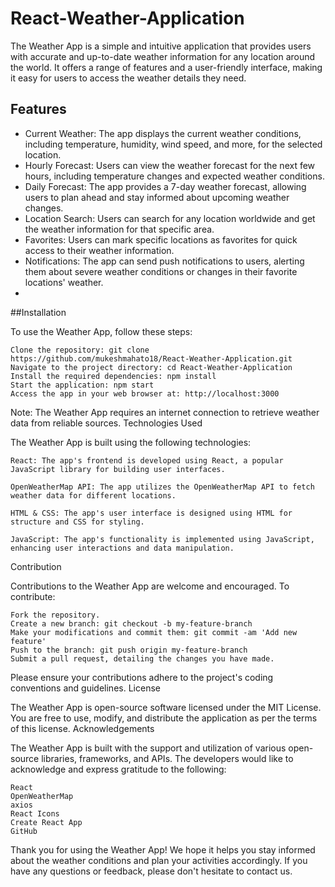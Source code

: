 
# React-Weather-Application

The Weather App is a simple and intuitive application that provides users with accurate and up-to-date weather information for any location around the world. It offers a range of features and a user-friendly interface, making it easy for users to access the weather details they need.



## Features

- Current Weather: The app displays the current weather conditions, including temperature, humidity, wind speed, and more, for the selected location.
- Hourly Forecast: Users can view the weather forecast for the next few hours, including temperature changes and expected weather conditions.
- Daily Forecast: The app provides a 7-day weather forecast, allowing users to plan ahead and stay informed about upcoming weather changes.
- Location Search: Users can search for any location worldwide and get the weather information for that specific area.
- Favorites: Users can mark specific locations as favorites for quick access to their weather information.
- Notifications: The app can send push notifications to users, alerting them about severe weather conditions or changes in their favorite locations' weather.
- 

##Installation

To use the Weather App, follow these steps:

    Clone the repository: git clone https://github.com/mukeshmahato18/React-Weather-Application.git
    Navigate to the project directory: cd React-Weather-Application
    Install the required dependencies: npm install
    Start the application: npm start
    Access the app in your web browser at: http://localhost:3000

Note: The Weather App requires an internet connection to retrieve weather data from reliable sources.
Technologies Used

The Weather App is built using the following technologies:

    React: The app's frontend is developed using React, a popular JavaScript library for building user interfaces.

    OpenWeatherMap API: The app utilizes the OpenWeatherMap API to fetch weather data for different locations.

    HTML & CSS: The app's user interface is designed using HTML for structure and CSS for styling.

    JavaScript: The app's functionality is implemented using JavaScript, enhancing user interactions and data manipulation.

Contribution

Contributions to the Weather App are welcome and encouraged. To contribute:

    Fork the repository.
    Create a new branch: git checkout -b my-feature-branch
    Make your modifications and commit them: git commit -am 'Add new feature'
    Push to the branch: git push origin my-feature-branch
    Submit a pull request, detailing the changes you have made.

Please ensure your contributions adhere to the project's coding conventions and guidelines.
License

The Weather App is open-source software licensed under the MIT License. You are free to use, modify, and distribute the application as per the terms of this license.
Acknowledgements

The Weather App is built with the support and utilization of various open-source libraries, frameworks, and APIs. The developers would like to acknowledge and express gratitude to the following:

    React
    OpenWeatherMap
    axios
    React Icons
    Create React App
    GitHub

Thank you for using the Weather App! We hope it helps you stay informed about the weather conditions and plan your activities accordingly. If you have any questions or feedback, please don't hesitate to contact us.
